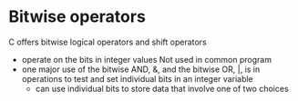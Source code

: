 # Bitwise operators

C offers bitwise logical operators and shift operators
- operate on the bits in integer values
Not used in common program
- one major use of the bitwise AND, &, and the bitwise OR, |, is in operations to test and set individual bits in an integer variable
    - can use individual bits to store data that involve one of two choices